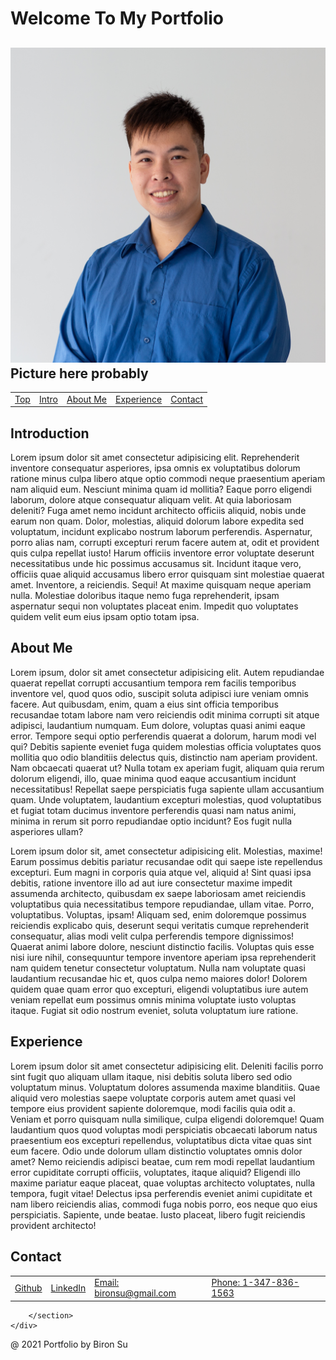 <!DOCTYPE html>
<html lang="en">
<head>
    <title>Portfolio</title>
    <meta charset="UTF-8">
    <meta http-equiv="X-UA-Compatible" content="IE=edge">
    <meta name="viewport" content="width=device-width, initial-scale=1.0">
    <link rel="stylesheet" href="./style.css" type="text/css">
    <script type="text/javascript" src="./script.js"></script>
</head>
<body>
    <div class="header" id="top">
        <h1 class="hleft">Welcome To My Portfolio</h1>
        <h2 class="hright"> <img class="profilepic" src="./images/Biron Su.jpg" alt="Ello!"> Picture here probably</h2>
    </div>
    <div class="sticky navbar">
        <div class="container">
            <table>
                <tr>
                    <td class="top">
                        <a href="#top">Top</a>
                    </td>
                    <td class="intro">
                        <a href="#intro">Intro</a>
                    </td>
                    <td class="about">
                        <a href="#about">About Me</a>
                    </td>
                    <td class="experience">
                        <a href="#experience">Experience</a>
                    </td>
                    <td class="contact">
                        <a href="#contact">Contact</a>
                    </td>
                </tr>
            </table>
        </div>
    </div>
    <div id="content">
        <p class="anchor" id="intro"></p>
        <section>
            <h1>Introduction</h1>
            <p class="whole">
                Lorem ipsum dolor sit amet consectetur adipisicing elit. Reprehenderit inventore consequatur asperiores, ipsa omnis ex voluptatibus dolorum ratione minus culpa libero atque optio commodi neque praesentium aperiam nam aliquid eum.
                Nesciunt minima quam id mollitia? Eaque porro eligendi laborum, dolore atque consequatur aliquam velit. At quia laboriosam deleniti? Fuga amet nemo incidunt architecto officiis aliquid, nobis unde earum non quam.
                Dolor, molestias, aliquid dolorum labore expedita sed voluptatum, incidunt explicabo nostrum laborum perferendis. Aspernatur, porro alias nam, corrupti excepturi rerum facere autem at, odit et provident quis culpa repellat iusto!
                Harum officiis inventore error voluptate deserunt necessitatibus unde hic possimus accusamus sit. Incidunt itaque vero, officiis quae aliquid accusamus libero error quisquam sint molestiae quaerat amet. Inventore, a reiciendis. Sequi!
                At maxime quisquam neque aperiam nulla. Molestiae doloribus itaque nemo fuga reprehenderit, ipsam aspernatur sequi non voluptates placeat enim. Impedit quo voluptates quidem velit eum eius ipsam optio totam ipsa.
            </p>
        </section>
        <p class="anchor" id="about"></p>    
        <section>
            <h1>About Me</h1>
            <p class="hleft">
                Lorem ipsum, dolor sit amet consectetur adipisicing elit. Autem repudiandae quaerat repellat corrupti accusantium tempora rem facilis temporibus inventore vel, quod quos odio, suscipit soluta adipisci iure veniam omnis facere.
                Aut quibusdam, enim, quam a eius sint officia temporibus recusandae totam labore nam vero reiciendis odit minima corrupti sit atque adipisci, laudantium numquam. Eum dolore, voluptas quasi animi eaque error.
                Tempore sequi optio perferendis quaerat a dolorum, harum modi vel qui? Debitis sapiente eveniet fuga quidem molestias officia voluptates quos mollitia quo odio blanditiis delectus quis, distinctio nam aperiam provident.
                Nam obcaecati quaerat ut? Nulla totam ex aperiam fugit, aliquam quia rerum dolorum eligendi, illo, quae minima quod eaque accusantium incidunt necessitatibus! Repellat saepe perspiciatis fuga sapiente ullam accusantium quam.
                Unde voluptatem, laudantium excepturi molestias, quod voluptatibus et fugiat totam ducimus inventore perferendis quasi nam natus animi, minima in rerum sit porro repudiandae optio incidunt? Eos fugit nulla asperiores ullam?
            </p>
            <p class="hright">
                Lorem ipsum dolor sit, amet consectetur adipisicing elit. Molestias, maxime! Earum possimus debitis pariatur recusandae odit qui saepe iste repellendus excepturi. Eum magni in corporis quia atque vel, aliquid a!
                Sint quasi ipsa debitis, ratione inventore illo ad aut iure consectetur maxime impedit assumenda architecto, quibusdam ex saepe laboriosam amet reiciendis voluptatibus quia necessitatibus tempore repudiandae, ullam vitae. Porro, voluptatibus.
                Voluptas, ipsam! Aliquam sed, enim doloremque possimus reiciendis explicabo quis, deserunt sequi veritatis cumque reprehenderit consequatur, alias modi velit culpa perferendis tempore dignissimos! Quaerat animi labore dolore, nesciunt distinctio facilis.
                Voluptas quis esse nisi iure nihil, consequuntur tempore inventore aperiam ipsa reprehenderit nam quidem tenetur consectetur voluptatum. Nulla nam voluptate quasi laudantium recusandae hic et, quos culpa nemo maiores dolor!
                Dolorem quidem quae quam error quo excepturi, eligendi voluptatibus iure autem veniam repellat eum possimus omnis minima voluptate iusto voluptas itaque. Fugiat sit odio nostrum eveniet, soluta voluptatum iure ratione.
            </p>
        </section> 
        <p class="anchor" id="experience"></p>   
        <section>
            <h1>Experience</h1>
            <p class="whole">
                Lorem ipsum dolor sit amet consectetur adipisicing elit. Deleniti facilis porro sint fugit quo aliquam ullam itaque, nisi debitis soluta libero sed odio voluptatum minus. Voluptatum dolores assumenda maxime blanditiis.
                Quae aliquid vero molestias saepe voluptate corporis autem amet quasi vel tempore eius provident sapiente doloremque, modi facilis quia odit a. Veniam et porro quisquam nulla similique, culpa eligendi doloremque!
                Quam laudantium quos quod voluptas modi perspiciatis obcaecati laborum natus praesentium eos excepturi repellendus, voluptatibus dicta vitae quas sint eum facere. Odio unde dolorum ullam distinctio voluptates omnis dolor amet?
                Nemo reiciendis adipisci beatae, cum rem modi repellat laudantium error cupiditate corrupti officiis, voluptates, itaque aliquid? Eligendi illo maxime pariatur eaque placeat, quae voluptas architecto voluptates, nulla tempora, fugit vitae!
                Delectus ipsa perferendis eveniet animi cupiditate et nam libero reiciendis alias, commodi fuga nobis porro, eos neque quo eius perspiciatis. Sapiente, unde beatae. Iusto placeat, libero fugit reiciendis provident architecto!
            </p>
        </section>
        <p class="anchor" id="contact"></p>
        <section>
            <h1>Contact</h1>
            <table>
                <tr>
                    <td><a href="https://github.com/BironSu" target="_blank">Github</a></td>
                    <td><a href="https://www.linkedin.com/in/bironsu/" target="_blank">LinkedIn</a></td>
                    <td><a href="mailto:bironsu@gmail.com" target="_blank">Email: bironsu@gmail.com</a></td>
                    <td><a href="tel:1-347-836-1563" target="_blank">Phone: 1-347-836-1563</a></td>
                </tr>
            </table>
            
        </section>
    </div>
</body>
<footer>
    <p>@ 2021 Portfolio by Biron Su</p>
</footer>
</html>
